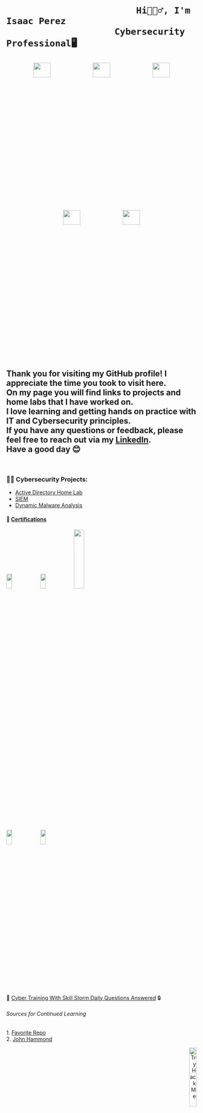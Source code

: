 <h1>
  


     
                            Hi🙋🏾‍♂️, I'm Isaac Perez  
                        Cybersecurity Professional🖥️
  
<p align="center">
<img src="https://i.imgur.com/7pgp252.gif" height="10%" width="30%" /> 
<img src="https://i.imgur.com/ot70N0F.gif" height="10%" width="30%" />
<img src="https://i.imgur.com/SehjXZM.gif" height="10%" width="30%" />
<img src="https://i.imgur.com/Zd8nwVH.gif" height="10%" width="30%" />
<img src="https://i.imgur.com/UUPXjMo.gif" height="10%" width="30%" />
  


<h2>
Thank you for visiting my GitHub profile! I appreciate the time you took to visit here. <br/>On my page you will find links to projects and home labs that I have worked on. <br/>I love learning and getting hands on practice with IT and Cybersecurity principles. <br/>If you have any questions or feedback, please feel free to reach out via my <a href="https://www.linkedin.com/in/isaacperez533/">LinkedIn</a>.<br/> Have a good day 😊
  
</h2>
  <br/>
  
  
  <h3>👨‍💻 Cybersecurity Projects:</h3>


  - [Active Directory Home Lab](https://github.com/IsaacPerezCyber/Active-Directory-Lab)
  - [SIEM](https://github.com/IsaacPerezCyber/SIEM)
  - [Dynamic Malware Analysis](https://github.com/IsaacPerezCyber/DynamicMalwareAnalysis)
   


<h4> 📃 <ins>Certifications</ins> </h4>

<p align="left">
  <img src="https://i.imgur.com/hYqoLYq.png" height="10%" width="17%" />
  <img src="https://i.imgur.com/ad5SWeJ.png" height="10%" width="17%" />
  <img src="https://i.imgur.com/z8VNghK.jpeg" height="20%" width="23%" />
</p>
<p align="left"> 
<img src="https://i.imgur.com/agnTLRr.jpeg" height="10%" width="17%" />
<img src="https://i.imgur.com/HBrqw3S.jpeg" height="10%" width="17%" />
</p>
<br/>

🤖 [Cyber Training With Skill Storm Daily Questions Answered](https://github.com/IsaacPerezCyber/Cyber-Training) 🔒


<h6> Sources for Continued Learning </h6>
<p align="left">
1. <a href="https://github.com/Berkanktk/CyberSecurity">Favorite Repo</a> <br/>
2. <a href="https://www.youtube.com/@_JohnHammond"> John Hammond </a>


<p align="right">
<img src="https://tryhackme-badges.s3.amazonaws.com/IsaacPerez.png" alt="TryHackMe" height="20%" width="20%">
